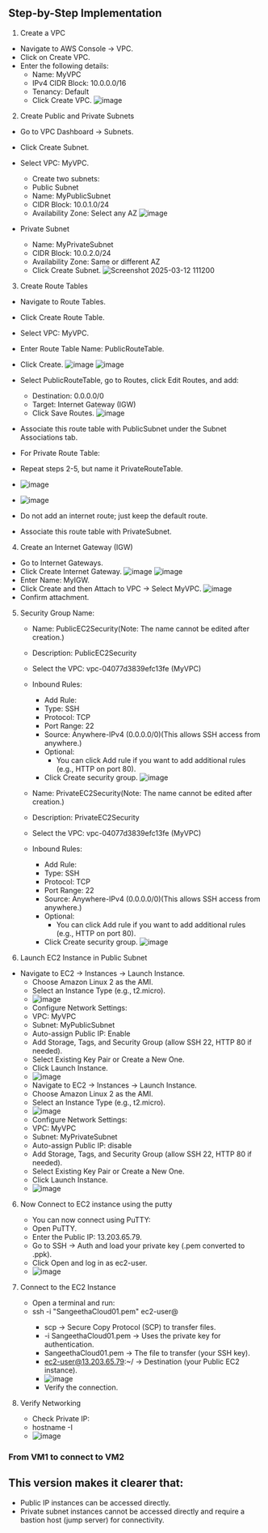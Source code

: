## Step-by-Step Implementation
1. Create a VPC
 - Navigate to AWS Console → VPC.
 - Click on Create VPC.
 - Enter the following details:
    - Name: MyVPC
    - IPv4 CIDR Block: 10.0.0.0/16
    - Tenancy: Default
    - Click Create VPC.
    ![image](https://github.com/user-attachments/assets/070f9e5b-7564-4634-9da9-e38ffd7037a3)
2. Create Public and Private Subnets
  - Go to VPC Dashboard → Subnets.
  - Click Create Subnet.
  - Select VPC: MyVPC.
     - Create two subnets:
     - Public Subnet
     - Name: MyPublicSubnet
     - CIDR Block: 10.0.1.0/24
     - Availability Zone: Select any AZ
       ![image](https://github.com/user-attachments/assets/6b9e3fcd-36f3-421b-b92c-a9aa16450c76)

  - Private Subnet
    - Name: MyPrivateSubnet
    - CIDR Block: 10.0.2.0/24
    - Availability Zone: Same or different AZ
    - Click Create Subnet.
      ![Screenshot 2025-03-12 111200](https://github.com/user-attachments/assets/210e4093-3ccf-4159-8667-a6f8c2203703)

3. Create Route Tables
  - Navigate to Route Tables.
  - Click Create Route Table.
  - Select VPC: MyVPC.
  - Enter Route Table Name: PublicRouteTable.
  - Click Create.
    ![image](https://github.com/user-attachments/assets/d37d9790-39ab-4534-b0f7-729c9a20d303)
    ![image](https://github.com/user-attachments/assets/c73c999c-62bc-467b-9cb6-fd4fb61c898b)

  - Select PublicRouteTable, go to Routes, click Edit Routes, and add:
    - Destination: 0.0.0.0/0
    - Target: Internet Gateway (IGW)
    - Click Save Routes.
    ![image](https://github.com/user-attachments/assets/9a81b9ce-b87b-4468-84da-5b51cb1c92a7)
 - Associate this route table with PublicSubnet under the Subnet Associations tab.
 - For Private Route Table:
 - Repeat steps 2-5, but name it PrivateRouteTable.
 - ![image](https://github.com/user-attachments/assets/1bbaa245-4137-42f7-a813-6598c7f8ca00)
 - ![image](https://github.com/user-attachments/assets/c93e09b8-22d0-425e-a8cd-c221a54a1685)
 - Do not add an internet route; just keep the default route.
 - Associate this route table with PrivateSubnet.
4. Create an Internet Gateway (IGW)  
  - Go to Internet Gateways.
  - Click Create Internet Gateway.
  ![image](https://github.com/user-attachments/assets/ef0c7d1e-f3d6-4f66-8600-c58dfdc76e5b)
  ![image](https://github.com/user-attachments/assets/9bff4e59-bea0-439a-a5e7-1ee30679ecf9)
  - Enter Name: MyIGW.
  - Click Create and then Attach to VPC → Select MyVPC.
  ![image](https://github.com/user-attachments/assets/7beeedd7-7fe1-4279-974c-c8fe19a72425)
  - Confirm attachment.
5. Security Group Name:
   - Name: PublicEC2Security(Note: The name cannot be edited after creation.)
   - Description: PublicEC2Security
   - Select the VPC: vpc-04077d3839efc13fe (MyVPC)
   - Inbound Rules:
     - Add Rule:
     - Type: SSH
     - Protocol: TCP
     - Port Range: 22
     - Source: Anywhere-IPv4 (0.0.0.0/0)(This allows SSH access from anywhere.)
     - Optional:
       - You can click Add rule if you want to add additional rules (e.g., HTTP on port 80).
     - Click Create security group.
     ![image](https://github.com/user-attachments/assets/8ee1bfbd-acf1-404b-a66b-f0c93b93567a)

   - Name: PrivateEC2Security(Note: The name cannot be edited after creation.)
   - Description: PrivateEC2Security
   - Select the VPC: vpc-04077d3839efc13fe (MyVPC)
   - Inbound Rules:
     - Add Rule:
     - Type: SSH
     - Protocol: TCP
     - Port Range: 22
     - Source: Anywhere-IPv4 (0.0.0.0/0)(This allows SSH access from anywhere.)
     - Optional:
       - You can click Add rule if you want to add additional rules (e.g., HTTP on port 80).
     - Click Create security group.
    ![image](https://github.com/user-attachments/assets/cbb07a74-8d40-4c4b-9d4b-e3cb74fcbe61)

5. Launch EC2 Instance in Public Subnet
  - Navigate to EC2 → Instances → Launch Instance.
    - Choose Amazon Linux 2 as the AMI.
    - Select an Instance Type (e.g., t2.micro).
    - ![image](https://github.com/user-attachments/assets/7ecc565b-de67-4cda-8f45-d0f4cf427b72)
    - Configure Network Settings:
    - VPC: MyVPC
    - Subnet: MyPublicSubnet
    - Auto-assign Public IP: Enable
    - Add Storage, Tags, and Security Group (allow SSH 22, HTTP 80 if needed).
    - Select Existing Key Pair or Create a New One.
    - Click Launch Instance.
    - ![image](https://github.com/user-attachments/assets/6a2e5e35-383e-4b95-adb0-1ae1446d000e)
    - Navigate to EC2 → Instances → Launch Instance.
    - Choose Amazon Linux 2 as the AMI.
    - Select an Instance Type (e.g., t2.micro).
    - ![image](https://github.com/user-attachments/assets/af40f801-7a91-4260-be5a-b3ede725eb08)
    - Configure Network Settings:
    - VPC: MyVPC
    - Subnet: MyPrivateSubnet
    - Auto-assign Public IP: disable
    - Add Storage, Tags, and Security Group (allow SSH 22, HTTP 80 if needed).
    - Select Existing Key Pair or Create a New One.
    - Click Launch Instance.
    - ![image](https://github.com/user-attachments/assets/e62c510f-d5ba-4382-93aa-2db68953f197)


6. Now Connect to EC2 instance using the putty
      - You can now connect using PuTTY:
      - Open PuTTY.
      - Enter the Public IP: 13.203.65.79.
      - Go to SSH → Auth and load your private key (.pem converted to .ppk).
      - Click Open and log in as ec2-user.
      -  ![image](https://github.com/user-attachments/assets/dc87fe4e-d0e6-445e-99e9-5b069933fab4)
        
7. Connect to the EC2 Instance
    - Open a terminal and run:
    - ssh -i "SangeethaCloud01.pem" ec2-user@<Public-IP>
         - scp → Secure Copy Protocol (SCP) to transfer files.
         - -i SangeethaCloud01.pem → Uses the private key for authentication.
         - SangeethaCloud01.pem → The file to transfer (your SSH key).
         - ec2-user@13.203.65.79:~/ → Destination (your Public EC2 instance).
         -  ![image](https://github.com/user-attachments/assets/ebec60ac-5495-4944-b218-27f49df31ea3)
         - Verify the connection.
           
8. Verify Networking
    - Check Private IP:
    - hostname -I
    - ![image](https://github.com/user-attachments/assets/c11dc80e-b69c-4842-a813-f3fbbcd44315)




### From VM1 to connect to VM2

## This version makes it clearer that:
   - Public IP instances can be accessed directly.
   - Private subnet instances cannot be accessed directly and require a bastion host (jump server) for connectivity.



